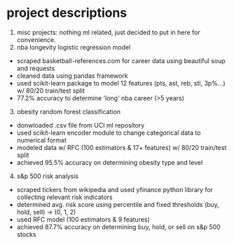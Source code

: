 # project descriptions

1. misc projects: nothing ml related, just decided to put in here for convenience.
2. nba longevity logistic regression model
  - scraped basketball-references.com for career data using beautiful soup and requests
  - cleaned data using pandas framework
  - used scikit-learn package to model 12 features (pts, ast, reb, stl, 3p%...) w/ 80/20 train/test split
  - 77.2% accuracy to determine 'long' nba career (>5 years)
3. obesity random forest classification
  -  donwloaded .csv file from UCI ml repository
  -  used scikit-learn encoder module to change categorical data to numerical format
  -  modeled data w/ RFC (100 estimators & 17+ features) w/ 80/20 train/test split
  -  achieved 95.5% accuracy on determining obesity type and level
4. s&p 500 risk analysis
  - scraped tickers from wikipedia and used yfinance python library for collecting relevant risk indicators
  - determined avg. risk score using percentile and fixed thresholds (buy, hold, sell) -> (0, 1, 2)
  - used RFC model (100 estimators & 9 features)
  - achieved 87.7% accuracy on determining buy, hold, or sell on s&p 500 stocks


